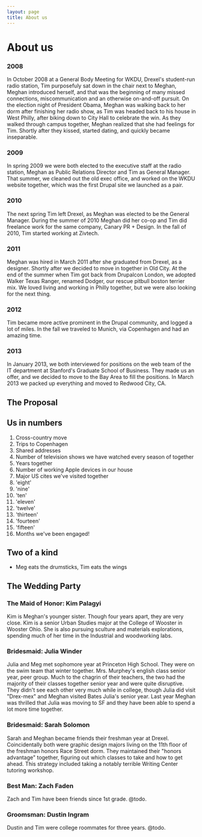 ```yaml
---
layout: page
title: About us
---
```


# About us
### 2008
In October 2008 at a General Body Meeting for WKDU, Drexel's student-run radio station, Tim purposefuly sat down in the chair next to Meghan, Meghan introduced herself, and that was the beginning of many missed connections, miscommunication and an otherwise on-and-off pursuit. On the election night of President Obama, Meghan was walking back to her dorm after finishing her radio show, as Tim was headed back to his house in West Philly, after biking down to City Hall to celebrate the win. As they walked through campus together, Meghan realized that she had feelings for Tim. Shortly after they kissed, started dating, and quickly became inseparable.

### 2009
In spring 2009 we were both elected to the executive staff at the radio station, Meghan as Public Relations Director and Tim as General Manager. That summer, we cleaned out the old exec office, and worked on the WKDU website together, which was the first Drupal site we launched as a pair.

### 2010
The next spring Tim left Drexel, as Meghan was elected to be the General Manager. During the summer of 2010 Meghan did her co-op and Tim did freelance work for the same company, Canary PR + Design. In the fall of 2010, Tim started working at Zivtech.

### 2011
Meghan was hired in March 2011 after she graduated from Drexel, as a designer. Shortly after we decided to move in together in Old City. At the end of the summer when Tim got back from Drupalcon London, we adopted Walker Texas Ranger, renamed Dodger, our rescue pitbull boston terrier mix. We loved living and working in Philly together, but we were also looking for the next thing.

### 2012
Tim became more active prominent in the Drupal community, and logged a lot of miles. In the fall we traveled to Munich, via Copenhagen and had an amazing time.

### 2013
In January 2013, we both interviewed for positions on the web team of the IT department at Stanford's Graduate School of Business. They made us an offer, and we decided to move to the Bay Area to fill the positions. In March 2013 we packed up everything and moved to Redwood City, CA.

## The Proposal


## Us in numbers
1. Cross-country move
2. Trips to Copenhagen
3. Shared addresses
4. Number of television shows we have watched every season of together <!-- The Office, The West Wing, Heroes, 30 Rock -->
5. Years together
6. Number of working Apple devices in our house <!-- 2 phones, 2 laptops, 1 shuffle, 1 mac mini -->
7. Major US cites we've visited together <!-- San Francisco, Portland, Las Vegas, New Orleans, New York City, Philadelphia, San Jose -->
8. 'eight'
9. 'nine'
10. 'ten'
11. 'eleven'
12. 'twelve'
13. 'thirteen'
14. 'fourteen'
15. 'fifteen'
16. Months we've been engaged!

## Two of a kind
- Meg eats the drumsticks, Tim eats the wings

## The Wedding Party

### The Maid of Honor: Kim Palagyi
Kim is Meghan's younger sister.
Though four years apart, they are very close.
Kim is a senior Urban Studies major at the College of Wooster in Wooster Ohio.
She is also pursuing sculture and materials explorations, spending much of her time in the Industrial and woodworking labs.

### Bridesmaid: Julia Winder
Julia and Meg met sophomore year at Princeton High School.
They were on the swim team that winter together.
Mrs. Murphey's english class senior year, peer group.
Much to the chagrin of their teachers, the two had the majority of their classes together senior year and were quite disruptive.
They didn't see each other very much while in college, though Julia did visit "Drex-mex" and Meghan visited Bates Julia's senior year.
Last year Meghan was thrilled that Julia was moving to SF and they have been able to spend a lot more time together.

### Bridesmaid: Sarah Solomon
Sarah and Meghan became friends their freshman year at Drexel.
Coincidentally both were graphic design majors living on the 11th floor of the freshman honors Race Street dorm.
They maintained their "honors advantage" together, figuring out which classes to take and how to get ahead.
This strategy included taking a notably terrible Writing Center tutoring workshop.

### Best Man: Zach Faden
Zach and Tim have been friends since 1st grade.
@todo.

### Groomsman: Dustin Ingram
Dustin and Tim were college roommates for three years.
@todo.
